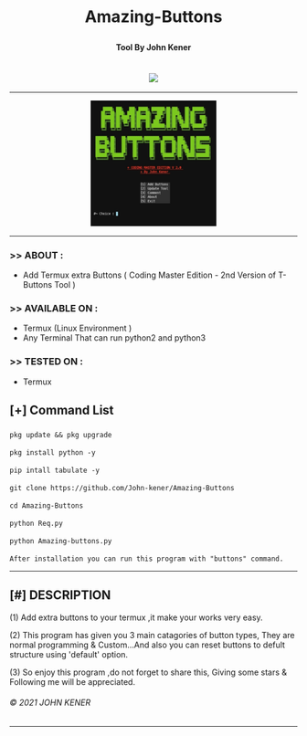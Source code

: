 
<h1><p align= "center">  Amazing-Buttons </p></h1>
<h4><p align = "center">Tool By John Kener<p><h4>
<div>  
<p align= "center">
<br />
<img src="https://avatars.githubusercontent.com/u/73270248?s=400&u=bef4e844e704f70ef0aa3e5c70e4b3f0d3d63275&v=4",width="80", height="80",alt="john-kener"/>
</p>
<hr />
<p align="center">
<img src="https://github.com/John-kener/Amazing-Buttons/blob/main/tmp/Screenshot_20211202-104718-1.jpg" alt="Tool Pic" width="220" height="220"/>
</p>
</div>

<hr />

### >> ABOUT :

* Add Termux extra Buttons ( Coding Master Edition -  2nd Version of T-Buttons Tool )

### >> AVAILABLE ON :

* Termux (Linux Environment )
* Any Terminal That can run python2 and python3

### >> TESTED ON :

* Termux


<h2><p align = "left">[+] Command List</p></h2>
	
	
<div align ="left">
	
```pkg update && pkg upgrade```
   
```pkg install python -y ```
        
```pip intall tabulate -y ```

```git clone https://github.com/John-kener/Amazing-Buttons```
        
```cd Amazing-Buttons```
   
```python Req.py```
     
```python Amazing-buttons.py```
              
```After installation you can run this program with "buttons" command.```

</div>
	
<hr />

## [#] DESCRIPTION
	
(1) Add extra buttons to your termux ,it make your works very easy.

(2) This program has given you 3 main catagories of button types,
      They are normal  programming & Custom...And also you can reset
      buttons to defult structure using 'default' option.
      
(3) So enjoy this program ,do not forget to share this,
      Giving some stars & Following me will be appreciated.
     


###### © 2021 JOHN KENER


<hr />




